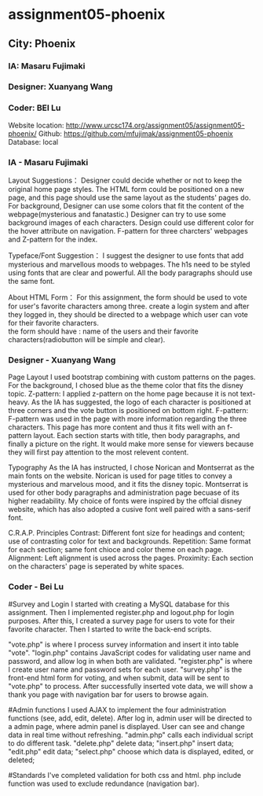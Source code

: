 # assignment05-phoenix
## City: Phoenix
### IA: Masaru Fujimaki
### Designer: Xuanyang Wang
### Coder: BEI Lu

Website location: http://www.urcsc174.org/assignment05/assignment05-phoenix/
Github: https://github.com/mfujimak/assignment05-phoenix
Database: local

### IA - Masaru Fujimaki

Layout Suggestions：
Designer could decide whether or not to keep the original home page styles.
The HTML form could be positioned on a new page, and this page should use the same layout as the students' pages do. 
For background, Designer can use some colors that fit the content of the webpage(mysterious and fanatastic.) Designer can try to use some background images of each characters. 
Design could use different color for the hover attribute on navigation.
F-pattern for three charcters' webpages and Z-pattern for the index. 

Typeface/Font Suggestion：
I suggest the designer to use fonts that add mysterious and marvellous moods to webpages.
The h1s need to be styled using fonts that are clear and powerful.
All the body paragraphs should use the same font.

About HTML Form：
For this assignment, the form should be used to vote for user's favorite characters among three.
create a login system and after they logged in, they should be directed to a webpage which user can vote for their favorite characters.  
the form should have : name of the users and their favorite characters(radiobutton will be simple and clear). 


### Designer - Xuanyang Wang
Page Layout
I used bootstrap combining with custom patterns on the pages.
For the background, I chosed blue as the theme color that fits the disney topic. 
    Z-pattern: I applied z-pattern on the home page because it is not text-heavy. As the IA has suggested, the logo of each character is positioned at three corners and the vote button is positioned on bottom right. 
    F-pattern: F-pattern was used in the page with more information regarding the three characters. This page has more content and thus it fits well with an f-pattern layout. Each section starts with title, then body paragraphs, and finally a picture on the right. It would make more sense for viewers because they will first pay attention to the most relevent content.

Typography
As the IA has instructed, I chose Norican and Montserrat as the main fonts on the website. Norican is used for page titles to convey a mysterious and marvelous mood, and it fits the disney topic. Montserrat is used for other body paragraphs and administration page becuase of its higher readability. My choice of fonts were inspired by the offcial disney website, which has also adopted a cusive font well paired with a sans-serif font.

C.R.A.P. Principles
    Contrast: Different font size for headings and content; use of contrasting color for text and backgrounds.
    Repetition: Same format for each section; same font chioce and color theme on each page.
    Alignment: Left alignment is used across the pages.
    Proximity: Each section on the characters' page is seperated by white spaces.
    
    
### Coder - Bei Lu

#Survey and Login
I started with creating a MySQL database for this assignment. Then I implemented register.php and logout.php for login purposes. After this, I created a survey page for users to vote for their favorite character. Then I started to write the back-end scripts. 

"vote.php" is where I process survey information and insert it into table "vote".
"login.php" contains JavaScript codes for validating user name and password, and allow log in when both are validated.
"register.php" is where I create user name and password sets for each user.
"survey.php" is the front-end html form for voting, and when submit, data will be sent to "vote.php" to process.
After successfully inserted vote data, we will show a thank you page with navigation bar for users to browse again.

#Admin functions 
I used AJAX to implement the four administration functions (see, add, edit, delete).
After log in, admin user will be directed to a admin page, where admin panel is displayed. User can see and change data in real time without refreshing. "admin.php" calls each individual script to do different task.
"delete.php" delete data;
"insert.php" insert data;
"edit.php" edit data;
"select.php" choose which data is displayed, edited, or deleted;

#Standards
I've completed validation for both css and html.
php include function was used to exclude redundance (navigation bar).





